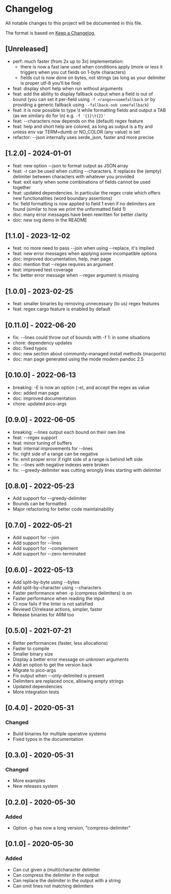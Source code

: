 # Changelog

All notable changes to this project will be documented in this file.

The format is based on [Keep a Changelog](https://keepachangelog.com/en/1.0.0/),

## [Unreleased]

- perf: much faster (from 2x up to 3x) implementation:
  * there is now a fast lane used when conditions apply (more or less
    it triggers when you cut fields on 1-byte characters)
  * fields cut is now done on bytes, not strings (as long as your
    delimiter is proper utf-8 you'll be fine)
- feat: display short help when run without arguments
- feat: add the ability to display fallback output when a field is out of bound
  (you can set it per-field using `-f <range>=somefallback` or by providing
  a generic fallback using `--fallback-oob somefallback`)
- feat: it is now possible to type \t while formatting fields and
  output a TAB (as we similary do for \n) e.g. `-f '{1}\t{2}'`
- feat: --characters now depends on the (default) regex feature
- feat: help and short help are colored, as long as output is a tty and
  unless env var TERM=dumb or NO_COLOR (any value) is set
- refactor: --json internally uses serde_json, faster and more precise

## [1.2.0] - 2024-01-01

- feat: new option --json to format output as JSON array
- feat: -r can be used when cutting --characters. It replaces
  the (empty) delimiter between characters with whatever you provided
- feat: exit early when some combinations of fields cannot be used together
- feat: updated dependencies. In particular the regex crate which offers new
  functionalities (word boundary assertions)
- fix: field formatting is now applied to field 1 even if no delimiters
  are found (similar to how we print the unformatted field 1)
- doc: many error messages have been rewritten for better clarity
- doc: new svg demo in the README

## [1.1.0] - 2023-12-02

- feat: no more need to pass --join when using --replace, it's implied
- feat: new error messages when applying some incompatible options
- doc: improved documentation, help, man page
- doc: mention that --regex requires an argument
- test: improved test coverage
- fix: better error message when --regex argument is missing

## [1.0.0] - 2023-02-25

- feat: smaller binaries by removing unnecessary (to us) regex features
- feat: regex cargo feature is enabled by default

## [0.11.0] - 2022-06-20

- fix: --lines could throw out of bounds with -f 1: in some situations
- chore: dependency updates
- doc: fixed typos
- doc: new section about community-managed install methods (macports)
- doc: man page generated using the mode modern pandoc 2.5

## [0.10.0] - 2022-06-13

- breaking: -E is now an option (-e), and accept the regex as value
- doc: added man page
- doc: improved documentation
- chore: updated pico-args

## [0.9.0] - 2022-06-05

- breaking: --lines output each bound on their own line
- feat: --regex support
- feat: minor tuning of buffers
- feat: internal improvements for --lines
- fix: right side of a range can be negative
- fix: emit proper error if right side of a range is behind left side
- fix: --lines with negative indexes were broken
- fix: --greedy-delimiter was cutting wrongly lines starting with delimiter

## [0.8.0] - 2022-05-23

- Add support for --greedy-delimiter
- Bounds can be formatted
- Major refactoring for better code maintainability

## [0.7.0] - 2022-05-21

- Add support for --join
- Add support for --lines
- Add support for --complement
- Add support for --zero-terminated

## [0.6.0] - 2022-05-13

- Add split-by-byte using --bytes
- Add split-by-character using --characters
- Faster performance when -p (compress delimiters) is on
- Faster performance when reading the input
- CI now fails if the linter is not satisfied
- Reviewd CI/release actions, simpler, faster
- Release binaries for ARM too

## [0.5.0] - 2021-07-21

- Better performances (faster, less allocations)
- Faster to compile
- Smaller binary size
- Display a better error message on unknown arguments
- Add an option to get the version back
- Migrate to pico-args
- Fix output when --only-delimited is present
- Delimiters are replaced once, allowing empty strings
- Updated dependencies
- More integration tests

## [0.4.0] - 2020-05-31

### Changed
- Build binaries for multiple operative systems
- Fixed typos in the documentation

## [0.3.0] - 2020-05-31

### Changed
- More examples
- New releases system

## [0.2.0] - 2020-05-30

### Added

- Option -p has now a long version, "compress-delimiter"

## [0.1.0] - 2020-05-30

### Added

- Can cut given a (multi)character delimiter
- Can compress the delimiter in the output
- Can replace the delimiter in the output with a string
- Can omit lines not matching delimiters
